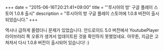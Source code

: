 +++
date = "2015-06-16T20:21:41+09:00"
title = "'루시아의 방' 구글 플레이 스토어 1.0.8 출시"
description = "루시아의 방 구글 플레이 스토어에 1.0.8 버전이 출시되었습니다."
+++

역시나 급하게 올렸더니 문제가 있었습니다. 안드로이드 5.0 버전에서 YoutubePlayer 라이브러리 쪽 오류가 생겨서 업데이트된 것을 확인하지 못했었네요. 아무튼, 지금은 고쳐져서 다시 1.0.8 버전이 출시되어 있습니다! :)